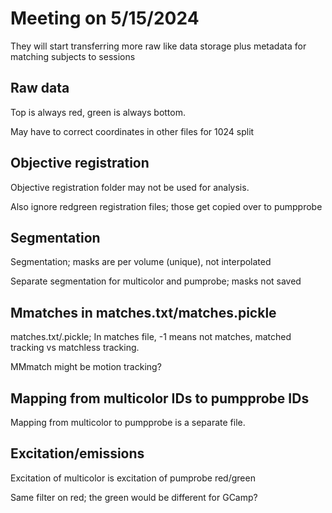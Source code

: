 # Meeting on 5/15/2024

They will start transferring more raw like data storage plus metadata for matching subjects to sessions

## Raw data

Top is always red, green is always bottom.

May have to correct coordinates in other files for 1024 split


## Objective registration

Objective registration folder may not be used for analysis.

Also ignore redgreen registration files; those get copied over to pumpprobe


## Segmentation

Segmentation; masks are per volume (unique), not interpolated

Separate segmentation for multicolor and pumprobe; masks not saved



## Mmatches in matches.txt/matches.pickle

matches.txt/.pickle; In matches file, -1 means not matches, matched tracking vs matchless tracking.

MMmatch might be motion tracking?



## Mapping from multicolor IDs to pumpprobe IDs

Mapping from multicolor to pumpprobe is a separate file.


## Excitation/emissions

Excitation of multicolor is excitation of pumprobe red/green

Same filter on red; the green would be different for GCamp?
